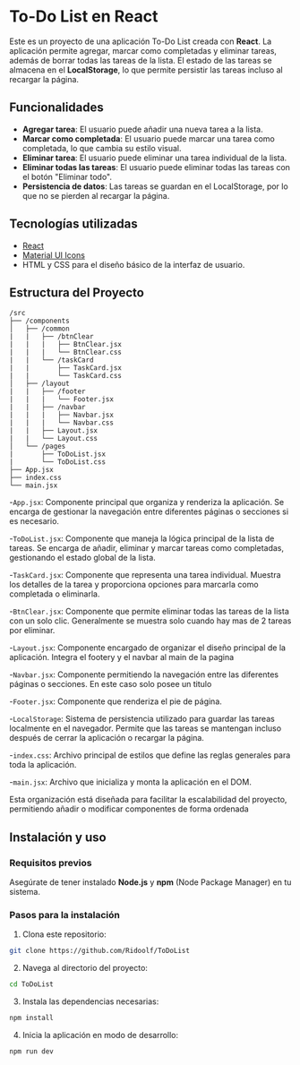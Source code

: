 # To-Do List en React

Este es un proyecto de una aplicación To-Do List creada con **React**. La aplicación permite agregar, marcar como completadas y eliminar tareas, además de borrar todas las tareas de la lista. El estado de las tareas se almacena en el **LocalStorage**, lo que permite persistir las tareas incluso al recargar la página.

## Funcionalidades

- **Agregar tarea**: El usuario puede añadir una nueva tarea a la lista.
- **Marcar como completada**: El usuario puede marcar una tarea como completada, lo que cambia su estilo visual.
- **Eliminar tarea**: El usuario puede eliminar una tarea individual de la lista.
- **Eliminar todas las tareas**: El usuario puede eliminar todas las tareas con el botón "Eliminar todo".
- **Persistencia de datos**: Las tareas se guardan en el LocalStorage, por lo que no se pierden al recargar la página.

## Tecnologías utilizadas

- [React](https://reactjs.org/)
- [Material UI Icons](https://mui.com/material-ui/material-icons/)
- HTML y CSS para el diseño básico de la interfaz de usuario.

## Estructura del Proyecto

```
/src
├── /components
│   ├── /common
|   |   ├── /btnClear
|   |   |   ├── BtnClear.jsx
|   |   |   └── BtnClear.css
|   |   └── /taskCard
|   |       ├── TaskCard.jsx
|   |       └── TaskCard.css
│   ├── /layout
|   |   ├── /footer
|   |   |   └── Footer.jsx
|   |   ├── /navbar
|   |   |   ├── Navbar.jsx
|   |   |   └── Navbar.css
|   |   ├── Layout.jsx
|   |   └── Layout.css
│   └── /pages
|       ├── ToDoList.jsx
|       └── ToDoList.css
├── App.jsx
├── index.css
└── main.jsx
```

-`App.jsx`: Componente principal que organiza y renderiza la aplicación. Se encarga de gestionar la navegación entre diferentes páginas o secciones si es necesario.

-`ToDoList.jsx`: Componente que maneja la lógica principal de la lista de tareas. Se encarga de añadir, eliminar y marcar tareas como completadas, gestionando el estado global de la lista.

-`TaskCard.jsx`: Componente que representa una tarea individual. Muestra los detalles de la tarea y proporciona opciones para marcarla como completada o eliminarla.

-`BtnClear.jsx`: Componente que permite eliminar todas las tareas de la lista con un solo clic. Generalmente se muestra solo cuando hay mas de 2 tareas por eliminar.

-`Layout.jsx`: Componente encargado de organizar el diseño principal de la aplicación. Integra el footery y el navbar al main de la pagina

-`Navbar.jsx`: Componente permitiendo la navegación entre las diferentes páginas o secciones. En este caso solo posee un titulo

-`Footer.jsx`: Componente que renderiza el pie de página.

-`LocalStorage`: Sistema de persistencia utilizado para guardar las tareas localmente en el navegador. Permite que las tareas se mantengan incluso después de cerrar la aplicación o recargar la página.

-`index.css`: Archivo principal de estilos que define las reglas generales para toda la aplicación.

-`main.jsx`: Archivo que inicializa y monta la aplicación en el DOM.

Esta organización está diseñada para facilitar la escalabilidad del proyecto, permitiendo añadir o modificar componentes de forma ordenada

## Instalación y uso

### Requisitos previos

Asegúrate de tener instalado **Node.js** y **npm** (Node Package Manager) en tu sistema.

### Pasos para la instalación

1. Clona este repositorio:

```bash
git clone https://github.com/Ridoolf/ToDoList

```

2. Navega al directorio del proyecto:

```bash
cd ToDoList

```

3. Instala las dependencias necesarias:

```bash
npm install

```

4. Inicia la aplicación en modo de desarrollo:

```bash
npm run dev

```
